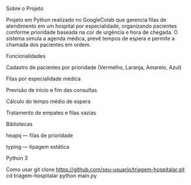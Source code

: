  Sobre o Projeto

Projeto em Python realizado no GoogleColab que gerencia filas de atendimento em um hospital por especialidade, organizando pacientes conforme prioridade baseada na cor de urgência e hora de chegada. O sistema simula a agenda médica, prevê tempos de espera e permite a chamada dos pacientes em ordem.

 Funcionalidades

Cadastro de pacientes por prioridade (Vermelho, Laranja, Amarelo, Azul)

Filas por especialidade médica

Previsão de início e fim das consultas

Cálculo do tempo médio de espera

Tratamento de empates e filas vazias

 Bibliotecas

heapq — filas de prioridade

typing — tipagem estática

Python 3

 Como usar
git clone https://github.com/seu-usuario/triagem-hospitalar.git
cd triagem-hospitalar
python main.py
